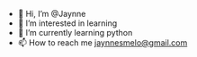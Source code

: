 - 👋 Hi, I’m @Jaynne
- 👀 I’m interested in learning
- 🌱 I’m currently learning python
- 📫 How to reach me jaynnesmelo@gmail.com

<!---
Jaynn3/Jaynn3 is a ✨ special ✨ repository because its `README.md` (this file) appears on your GitHub profile.
You can click the Preview link to take a look at your changes.
--->
